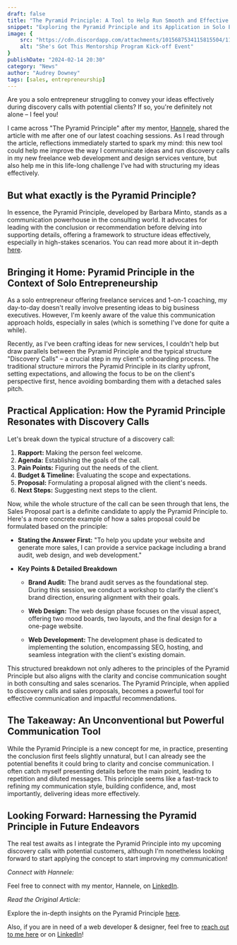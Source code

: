 ```yaml
---
draft: false
title: "The Pyramid Principle: A Tool to Help Run Smooth and Effective Discovery Calls"
snippet: "Exploring the Pyramid Principle and its Application in Solo Entrepreneurship"
image: {
    src: "https://cdn.discordapp.com/attachments/1015687534115815504/1197638549126791379/elvann_leaves_and_big_helping_mother_hands_Finland_blue_and_gre_f2577479-b7e3-4c9f-a900-c5e608be95e8.png?ex=65bbfed1&is=65a989d1&hm=b1a4bd5598538b4e427108a6dcfdc2535c0995ec34d78b20c55745249004ae23&",
    alt: "She's Got This Mentorship Program Kick-off Event"
}
publishDate: "2024-02-14 20:30"
category: "News"
author: "Audrey Downey"
tags: [sales, entrepreneurship]
---
```



Are you a solo entrepreneur struggling to convey your ideas effectively during discovery calls with potential clients? If so, you're definitely not alone – I feel you! 

I came across "The Pyramid Principle" after my mentor, [Hannele](https://www.linkedin.com/in/hannelemennala/), shared the article with me after one of our latest coaching sessions. As I read through the article, reflections immediately started to spark my mind: this new tool could help me improve the way I communicate ideas and run discovery calls in my new freelance web development and design services venture, but also help me in this life-long challenge I've had with structuring my ideas effectively.

## But what exactly is the Pyramid Principle?

In essence, the Pyramid Principle, developed by Barbara Minto, stands as a communication powerhouse in the consulting world. It advocates for leading with the conclusion or recommendation before delving into supporting details, offering a framework to structure ideas effectively, especially in high-stakes scenarios. You can read more about it in-depth [here](https://www.myconsultingoffer.org/case-study-interview-prep/pyramid-principle/).


## Bringing it Home: Pyramid Principle in the Context of Solo Entrepreneurship

As a solo entrepreneur offering freelance services and 1-on-1 coaching, my day-to-day doesn't really involve presenting ideas to big business executives. However, I'm keenly aware of the value this communication approach holds, especially in sales (which is something I've done for quite a while).

Recently, as I've been crafting ideas for new services, I couldn't help but draw parallels between the Pyramid Principle and the typical structure "Discovery Calls" – a crucial step in my client's onboarding process. The traditional structure mirrors the Pyramid Principle in its clarity upfront, setting expectations, and allowing the focus to be on the client's perspective first, hence avoiding bombarding them with a detached sales pitch.

## Practical Application: How the Pyramid Principle Resonates with Discovery Calls

Let's break down the typical structure of a discovery call:

1. **Rapport:** Making the person feel welcome.
2. **Agenda:** Establishing the goals of the call.
3. **Pain Points:** Figuring out the needs of the client.
4. **Budget & Timeline:** Evaluating the scope and expectations.
5. **Proposal:** Formulating a proposal aligned with the client's needs.
6. **Next Steps:** Suggesting next steps to the client.

Now, while the whole structure of the call can be seen through that lens, the Sales Proposal part is a definite candidate to apply the Pyramid Principle to.  Here's a more concrete example of how a sales proposal could be formulated based on the principle:

- **Stating the Answer First:** "To help you update your website and generate more sales, I can provide a service package including a brand audit, web design, and web development."

- **Key Points & Detailed Breakdown**

   - **Brand Audit:** The brand audit serves as the foundational step. During this session, we conduct a workshop to clarify the client's brand direction, ensuring alignment with their goals.

   - **Web Design:** The web design phase focuses on the visual aspect, offering two mood boards, two layouts, and the final design for a one-page website.

   - **Web Development:** The development phase is dedicated to implementing the solution, encompassing SEO, hosting, and seamless integration with the client's existing domain.

This structured breakdown not only adheres to the principles of the Pyramid Principle but also aligns with the clarity and concise communication sought in both consulting and sales scenarios. The Pyramid Principle, when applied to discovery calls and sales proposals, becomes a powerful tool for effective communication and impactful recommendations.

## The Takeaway: An Unconventional but Powerful Communication Tool

While the Pyramid Principle is a new concept for me, in practice, presenting the conclusion first feels slightly unnatural, but I can already see the potential benefits it could bring to clarity and concise communication. I often catch myself presenting details before the main point, leading to repetition and diluted messages. This principle seems like a fast-track to refining my communication style, building confidence, and, most importantly, delivering ideas more effectively.

## Looking Forward: Harnessing the Pyramid Principle in Future Endeavors

The real test awaits as I integrate the Pyramid Principle into my upcoming discovery calls with potential customers, although I'm nonetheless looking forward to start applying the concept to start improving my communication!

*Connect with Hannele:*

Feel free to connect with my mentor, Hannele, on [LinkedIn](https://www.linkedin.com/in/hannelemennala/).

*Read the Original Article:*

Explore the in-depth insights on the Pyramid Principle [here](https://www.myconsultingoffer.org/case-study-interview-prep/pyramid-principle/).


Also, if you are in need of a web developer & designer, feel free to [reach out to me here](/contact) or on [LinkedIn](https://www.linkedin.com/in/audrey-downey-897705ba/)! 